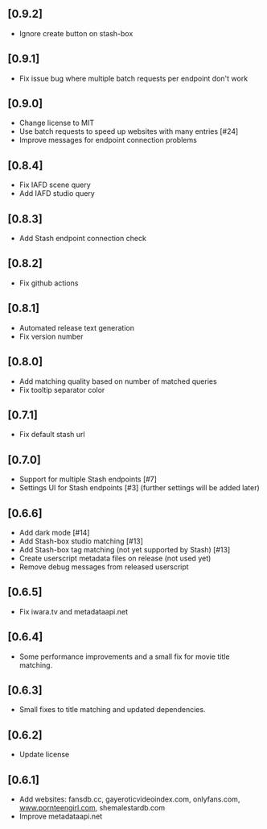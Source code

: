 
## [0.9.2]

- Ignore create button on stash-box

## [0.9.1]

- Fix issue bug where multiple batch requests per endpoint don't work

## [0.9.0]

- Change license to MIT
- Use batch requests to speed up websites with many entries [#24]
- Improve messages for endpoint connection problems

## [0.8.4]

- Fix IAFD scene query
- Add IAFD studio query

## [0.8.3]

- Add Stash endpoint connection check

## [0.8.2]

- Fix github actions

## [0.8.1]

- Automated release text generation
- Fix version number

## [0.8.0]

- Add matching quality based on number of matched queries
- Fix tooltip separator color

## [0.7.1]

- Fix default stash url

## [0.7.0]

- Support for multiple Stash endpoints [#7]
- Settings UI for Stash endpoints [#3] (further settings will be added later)

## [0.6.6]

- Add dark mode [#14]
- Add Stash-box studio matching [#13]
- Add Stash-box tag matching (not yet supported by Stash) [#13]
- Create userscript metadata files on release (not used yet)
- Remove debug messages from released userscript

## [0.6.5]

- Fix iwara.tv and metadataapi.net

## [0.6.4]

- Some performance improvements and a small fix for movie title matching.

## [0.6.3]

- Small fixes to title matching and updated dependencies.

## [0.6.2]

- Update license

## [0.6.1]

- Add websites: fansdb.cc, gayeroticvideoindex.com, onlyfans.com, www.pornteengirl.com, shemalestardb.com
- Improve metadataapi.net

